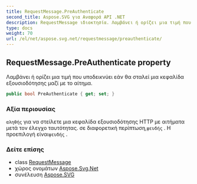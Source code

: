```yaml
---
title: RequestMessage.PreAuthenticate
second_title: Aspose.SVG για Αναφορά API .NET
description: RequestMessage ιδιοκτησία. Λαμβάνει ή ορίζει μια τιμή που υποδεικνύει εάν θα σταλεί μια κεφαλίδα εξουσιοδότησης μαζί με το αίτημα.
type: docs
weight: 70
url: /el/net/aspose.svg.net/requestmessage/preauthenticate/
---
```

## RequestMessage.PreAuthenticate property

Λαμβάνει ή ορίζει μια τιμή που υποδεικνύει εάν θα σταλεί μια κεφαλίδα εξουσιοδότησης μαζί με το αίτημα.

```csharp
public bool PreAuthenticate { get; set; }
```

### Αξία περιουσίας

`αληθής` για να στείλετε μια κεφαλίδα εξουσιοδότησης HTTP με αιτήματα μετά τον έλεγχο ταυτότητας. σε διαφορετική περίπτωση,`ψευδής` . Η προεπιλογή είναι`ψευδής` .

### Δείτε επίσης

* class [RequestMessage](../)
* χώρος ονομάτων [Aspose.Svg.Net](../../requestmessage/)
* συνέλευση [Aspose.SVG](../../../)


